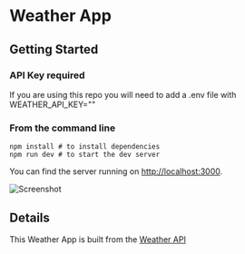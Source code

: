 # Weather App

## Getting Started

### API Key required

If you are using this repo you will need to add a .env file with WEATHER_API_KEY="<insert-key-here>"

### From the command line

```
npm install # to install dependencies
npm run dev # to start the dev server
```

You can find the server running on [http://localhost:3000](http://localhost:3000).

![Screenshot](screenshot.png)

## Details

This Weather App is built from the [Weather API](https://www.weatherapi.com/)

